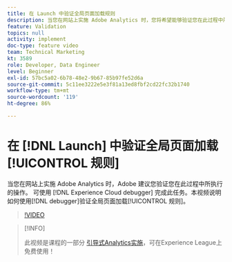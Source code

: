```yaml
---
title: 在 Launch 中验证全局页面加载规则
description: 当您在网站上实施 Adobe Analytics 时，您将希望能够验证您在此过程中所执行的操作。 要取回的 Experience Cloud Debugger！ 本视频说明如何使用调试程序验证全局页面加载规则。
feature: Validation
topics: null
activity: implement
doc-type: feature video
team: Technical Marketing
kt: 3589
role: Developer, Data Engineer
level: Beginner
exl-id: 57bc5a02-6b78-48e2-9b67-85b97fe52d6a
source-git-commit: 5c11ee3222e5e3f81a13ed8fbf2cd22fc32b1740
workflow-type: tm+mt
source-wordcount: '119'
ht-degree: 86%

---
```


# 在 [!DNL Launch] 中验证全局页面加载[!UICONTROL 规则]

当您在网站上实施 Adobe Analytics 时，Adobe 建议您验证您在此过程中所执行的操作。 可使用 [!DNL Experience Cloud debugger] 完成此任务。本视频说明如何使用[!DNL debugger]验证全局页面加载[!UICONTROL 规则]。

>[!VIDEO](https://video.tv.adobe.com/v/28776/?quality=12)

>[!INFO]
>
> 此视频是课程的一部分 [引导式Analytics实施](https://experienceleague.adobe.com/?recommended=Analytics-D-1-2019.1)，可在Experience League上免费使用！
